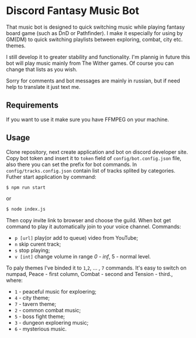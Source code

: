 # Discord Fantasy Music Bot

That music bot is designed to quick switching music while playing fantasy board game (such as DnD or Pathfinder). I make it especially for using by GM(DM) to quick switching playlists between exploring, combat, city etc. themes.

I still develop it to greater stability and functionality. I'm plannig in future this bot will play music mainly from The Wither games. Of course you can change that lists as you wish.

Sorry for comments and bot messages are mainly in russian, but if need help to translate it just text me.

## Requirements

If you want to use it make sure you have FFMPEG on your machine.

## Usage

Clone repository, next create application and bot on discord developer site. Copy bot token and insert it to `token` field of `config/bot.config.json` file, also there you can set the prefix for bot commands. In `config/tracks.config.json` contain list of tracks splited by categories. Futher start application by command:

```sh
$ npm run start
```
or
```sh
$ node index.js
```

Then copy invite link to browser and choose the guild. When bot get command to play it automatically join to your voice channel. Commands:
* `p [url]` play(or add to queue) video from YouTube;
* `n` skip curent track;
* `s` stop playing;
* `v [int]` change volume in range *0 - inf*, 5 - normal level.

To paly themes I've binded it to `1`,`2`, ... , `7` commands. It's easy to switch on numpad, Peace - first column, Combat - second and Tension - third., where:

* `1` - peaceful music for exploering;
* `4` - city theme;
* `7` - tavern theme;
* `2` - common combat music;
* `5` - boss fight theme;
* `3` - dungeon exploering music;
* `6` - mysterious music.
